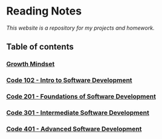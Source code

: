 # Reading Notes

*This website is a repository for my projects and homework.*

## Table of contents

### [Growth Mindset](Code-102/growth.md)

### [Code 102 - Intro to Software Development](Code-102/code-102-table.md)

### [Code 201 - Foundations of Software Development](Code-201/code-201-table.md)

### [Code 301 - Intermediate Software Development](TBD)

### [Code 401 - Advanced Software Development](TBD)